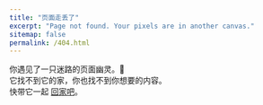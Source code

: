 ```yaml
---
title: "页面走丢了"
excerpt: "Page not found. Your pixels are in another canvas."
sitemap: false
permalink: /404.html
---
```


你遇见了一只迷路的页面幽灵。👻  
它找不到它的家，你也找不到你想要的内容。  
快带它一起 [回家吧](/)。  
